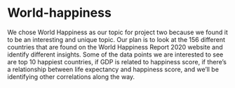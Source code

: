 # World-happiness

We chose World Happiness as our topic for project two because we found it to be an interesting and unique topic. Our plan is to look at the 156 different countries that are found on the World Happiness Report 2020 website and identify different insights. Some of the data points we are interested to see are top 10 happiest countries, if GDP is related to happiness score, if there’s a relationship between life expectancy and happiness score, and we’ll be identifying other correlations along the way.